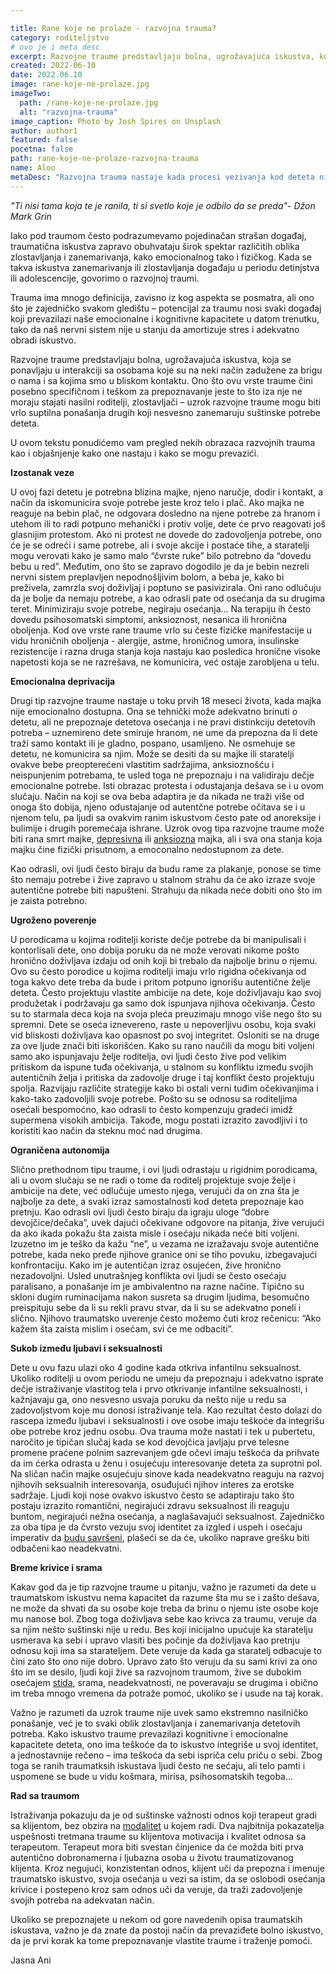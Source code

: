 ```yaml
---

title: Rane koje ne prolaze - razvojna trauma?
category: roditeljstvo
# ovo je i meta desc
excerpt: Razvojne traume predstavljaju bolna, ugrožavajuća iskustva, koja se ponavljaju u interakciji sa osobama koje su na neki način zadužene za brigu o nama i sa kojima smo u bliskom kontaktu.
created: 2022-06-10
date: 2022.06.10
image: rane-koje-ne-prolaze.jpg
imageTwo:
  path: /rane-koje-ne-prolaze.jpg
  alt: "razvojna-trauma"
image_caption: Photo by Josh Spires on Unsplash
author: author1
featured: false
pocetna: false
path: rane-koje-ne-prolaze-razvojna-trauma
name: Aloo
metaDesc: "Razvojna trauma nastaje kada procesi vezivanja kod deteta nisu u potpunosti formirani i zbog toga je narušen razvoj njegovog mentalnog, emocionalnog i fiziološkog domena."
---
```


*"Ti nisi tama koja te je ranila, ti si svetlo koje je odbilo da se preda"- Džon Mark Grin*

Iako pod traumom često podrazumevamo pojedinačan strašan događaj, traumatična iskustva zapravo obuhvataju širok spektar različitih oblika zlostavljanja i zanemarivanja, kako emocionalnog tako i fizičkog. Kada se takva iskustva zanemarivanja ili zlostavljanja događaju u periodu detinjstva ili adolescencije, govorimo o razvojnoj traumi. 

Trauma ima mnogo definicija, zavisno iz kog aspekta se posmatra, ali ono što je zajedničko svakom gledištu – potencijal za traumu nosi svaki događaj koji prevazilazi naše emocionalne i kognitivne kapacitete u datom trenutku, tako da naš nervni sistem nije u stanju da amortizuje stres i adekvatno obradi iskustvo.

Razvojne traume predstavljaju bolna, ugrožavajuća iskustva, koja se ponavljaju u interakciji sa osobama koje su na neki način zadužene za brigu o nama i sa kojima smo u bliskom kontaktu. Ono što ovu vrste traume čini posebno specifičnom i teškom za prepoznavanje jeste to što iza nje ne moraju stajati nasilni roditelji, zlostavljači – uzrok razvojne traume mogu biti vrlo suptilna ponašanja drugih koji nesvesno zanemaruju suštinske potrebe deteta.

U ovom tekstu ponudićemo vam pregled nekih obrazaca razvojnih trauma kao i objašnjenje kako one nastaju i kako se mogu prevazići. 

**Izostanak veze**

U ovoj fazi detetu je potrebna blizina majke, njeno naručje, dodir i kontakt, a način da iskomunicira svoje potrebe jeste kroz telo i plač. Ako majka ne reaguje na bebin plač, ne odgovara dosledno na njene potrebe za hranom i utehom ili to radi potpuno mehanički i protiv volje, dete će prvo reagovati još glasnijim protestom. Ako ni protest ne dovede do zadovoljenja potrebe, ono će je se odreći i same potrebe, ali i svoje akcije i postaće tihe, a staratelji mogu verovati kako je samo malo “čvrste ruke” bilo potrebno da “dovedu bebu u red”. Međutim, ono što se zapravo dogodilo je da je bebin nezreli nervni sistem preplavljen nepodnošljivim bolom, a beba je, kako bi preživela, zamrzla svoj doživljaj i poptuno se pasivizirala. Oni rano odlučuju da je bolje da nemaju potrebe, a kao odrasli pate od osećanja da su drugima teret. Minimiziraju svoje potrebe, negiraju osećanja... Na terapiju ih često dovedu psihosomatski simptomi, anksioznost, nesanica ili hronična oboljenja. Kod ove vrste rane traume vrlo su česte fizičke manifestacije u vidu hroničnih oboljenja - alergije, astme, hroničnog umora, insulinske rezistencije i razna druga stanja koja nastaju kao posledica hronične visoke napetosti koja se ne razrešava, ne komunicira, već ostaje zarobljena u telu. 

**Emocionalna deprivacija**

Drugi tip razvojne traume nastaje u toku prvih 18 meseci života, kada majka nije emocionalno dostupna. Ona se tehnički može adekvatno brinuti o detetu, ali ne prepoznaje detetova osećanja i ne pravi distinkciju detetovih potreba – uznemireno dete smiruje hranom, ne ume da prepozna da li dete traži samo kontakt ili je gladno, pospano, usamljeno. Ne osmehuje se detetu, ne komunicira sa njim. Može se desiti da su majke ili staratelji ovakve bebe preopterećeni vlastitim sadržajima, anksioznošću i neispunjenim potrebama, te usled toga ne prepoznaju i na validiraju dečje emocionalne potrebe. Isti obrazac protesta i odustajanja dešava se i u ovom slučaju. Način na koji se ova beba adaptira je da nikada ne traži više od onoga što dobija, njeno odustajanje od autentčne potrebe očitava se i u njenom telu, pa ljudi sa ovakvim ranim iskustvom često pate od anoreksije i bulimije i drugih poremećaja ishrane. Uzrok ovog tipa razvojne traume može biti rana smrt majke, [depresivna](/blog/depresija/depresivna-anskiozna-stanja-danas-licna-zapazanja/) ili [anksiozna](/blog/anksioznost-i-anksiozni-poremecaji/sta-je-aksioznost/) majka, ali i sva ona stanja koja majku čine fizički prisutnom, a emoconalno nedostupnom za dete. 

Kao odrasli, ovi ljudi često biraju da budu rame za plakanje, ponose se time što nemaju potrebe i žive zapravo u stalnom strahu da će ako izraze svoje autentične potrebe biti napušteni. Strahuju da nikada neće dobiti ono što im je zaista potrebno. 

**Ugroženo poverenje**

U porodicama u kojima roditelji koriste dečje potrebe da bi manipulisali i kontorlisali dete, ono dobija poruku da ne može verovati nikome pošto hronično doživljava izdaju od onih koji bi trebalo da najbolje brinu o njemu. Ovo su često porodice u kojima roditelji imaju vrlo rigidna očekivanja od toga kakvo dete treba da bude i pritom potpuno ignorišu autentične želje deteta. Često projektuju vlastite ambicije na dete, koje doživljavaju kao svoj produžetak i podržavaju ga samo dok ispunjava njihova očekivanja. Često su to starmala deca koja na svoja pleća preuzimaju mnogo više nego što su spremni. Dete se oseća iznevereno, raste u nepoverljivu osobu, koja svaki vid bliskosti doživljava kao opasnost po svoj integritet. Osloniti se na druge za ove ljude znači biti iskorišćen. Kako su rano naučili da mogu biti voljeni samo ako ispunjavaju želje roditelja, ovi ljudi često žive pod velikim pritiskom da ispune tuđa očekivanja, u stalnom su konfliktu između svojih autentičnih želja i pritiska da zadovolje druge i taj konflikt često projektuju spolja. Razvijaju različite strategije kako bi ostali verni tuđim očekivanjima i kako-tako zadovoljili svoje potrebe. Pošto su se odnosu sa roditeljima osećali bespomoćno, kao odrasli to često kompenzuju gradeći imidž supermena visokih ambicija. Takođe, mogu postati izrazito zavodljivi i to koristiti kao način da steknu moć nad drugima. 

**Ograničena autonomija**

Slično prethodnom tipu traume, i ovi ljudi odrastaju u rigidnim porodicama, ali u ovom slučaju se ne radi o tome da roditelj projektuje svoje želje i ambicije na dete, već odlučuje umesto njega, verujući da on zna šta je najbolje za dete, a svaki izraz samostalnosti kod deteta prepoznaje kao pretnju. Kao odrasli ovi ljudi često biraju da igraju uloge “dobre devojčice/dečaka”, uvek dajući očekivane odgovore na pitanja, žive verujući da ako ikada pokažu šta zaista misle i osećaju nikada neće biti voljeni. Izuzetno im je teško da kažu “ne”, u vezama ne izražavaju svoje autentične potrebe, kada neko pređe njihove granice oni se tiho povuku, izbegavajući konfrontaciju. Kako im je autentičan izraz osujećen, žive hronično nezadovoljni. Usled unutrašnjeg konflikta ovi ljudi se često osećaju paralisano, a ponašanje im je ambivalentno na razne načine. Tipično su skloni dugim ruminacijama nakon susreta sa drugim ljudima, besomučno preispituju sebe da li su rekli pravu stvar, da li su se adekvatno poneli i slično. Njihovo traumatsko uverenje često možemo čuti kroz rečenicu: “Ako kažem šta zaista mislim i osećam, svi će me odbaciti”. 

**Sukob između ljubavi i seksualnosti**

Dete u ovu fazu ulazi oko 4 godine kada otkriva infantilnu seksualnost. Ukoliko roditelji u ovom periodu ne umeju da prepoznaju i adekvatno isprate dečje istraživanje vlastitog tela i prvo otkrivanje infantilne seksualnosti, i kažnjavaju ga, ono nesvesno usvaja poruku da nešto nije u redu sa zadovoljstvom koje mu donosi istraživanje tela. Kao rezultat često dolazi do rascepa između ljubavi i seksualnosti i ove osobe imaju teškoće da integrišu obe potrebe kroz jednu osobu. Ova trauma može nastati i tek u pubertetu, naročito je tipičan slučaj kada se kod devojčica javljaju prve telesne promene praćene polnim sazrevanjem gde očevi imaju teškoća da prihvate da im ćerka odrasta u ženu i osujećuju interesovanje deteta za suprotni pol. Na sličan način majke osujećuju sinove kada neadekvatno reaguju na razvoj njihovih seksualnih interesovanja, osuđujući njihov interes za erotske sadržaje. Ljudi koji nose ovakvo iskustvo često se adaptiraju tako što postaju izrazito romantični, negirajući zdravu seksualnost ili reaguju buntom, negirajući nežna osećanja, a naglašavajući seksualnost. Zajedničko za oba tipa je da čvrsto vezuju svoj identitet za izgled i uspeh i osećaju imperativ da [budu savršeni](/blog/nefunkcionalna-ponasanja/perfekcionizam/), plašeći se da će, ukoliko naprave grešku biti odbačeni kao neadekvatni. 

**Breme krivice i srama**

Kakav god da je tip razvojne traume u pitanju, važno je razumeti da dete u traumatskom iskustvu nema kapacitet da razume šta mu se i zašto dešava, ne može da shvati da su osobe koje treba da brinu o njemu iste osobe koje mu nanose bol. Zbog toga doživljava sebe kao krivca za traumu, veruje da sa njim nešto suštinski nije u redu. Bes koji inicijalno upućuje ka staratelju usmerava ka sebi i upravo vlasiti bes počinje da doživljava kao pretnju odnosu koji ima sa starateljem. Dete veruje da kada ga staratelj odbacuje to čini zato što ono nije dobro. Upravo zato što veruju da su sami krivi za ono što im se desilo, ljudi koji žive sa razvojnom traumom, žive se dubokim osećajem [stida](/blog/emocije/stid/), srama, neadekvatnosti, ne poveravaju se drugima i obično im treba mnogo vremena da potraže pomoć, ukoliko se i usude na taj korak. 

Važno je razumeti da uzrok traume nije uvek samo ekstremno nasilničko ponašanje, već je to svaki oblik zlostavljanja i zanemarivanja detetovih potreba. Kako iskustvo traume prevazilazi kognitivne i emocionalne kapacitete deteta, ono ima teškoće da to iskustvo integriše u svoj identitet, a jednostavnije rečeno – ima teškoća da sebi ispriča celu priču o sebi. Zbog toga se ranih traumatksih iskustava ljudi često ne sećaju, ali telo pamti i uspomene se bude u vidu košmara, mirisa, psihosomatskih tegoba...

**Rad sa traumom**

Istraživanja pokazuju da je od suštinske važnosti odnos koji terapeut gradi sa klijentom, bez obzira na [modalitet](/blog/psihoterapijski-pravci/) u kojem radi. Dva najbitnija pokazatelja uspešnosti tretmana traume su klijentova motivacija i kvalitet odnosa sa terapeutom. Terapeut mora biti svestan činjenice da će možda biti prva autentično dobronamerna i ljubazna osoba u životu traumatizovanog klijenta. Kroz negujući, konzistentan odnos, klijent uči da prepozna i imenuje traumatsko iskustvo, svoja osećanja u vezi sa istim, da se oslobodi osećanja krivice i postepeno kroz sam odnos uči da veruje, da traži zadovoljenje svojih potreba na adekvatan način. 

Ukoliko se prepoznajete u nekom od gore navedenih opisa traumatskih iskustava, važno je da znate da postoji način da prevaziđete bolno iskustvo, da je prvi korak ka tome prepoznavanje vlastite traume i traženje pomoći. 



Jasna Ani



